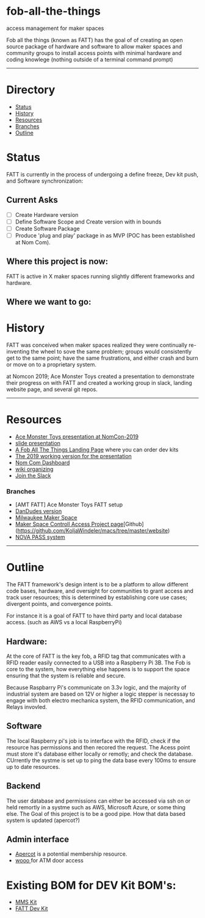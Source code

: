 # fob-all-the-things
access management for maker spaces

Fob all the things (known as FATT) has the goal of of creating an open source package of hardware and software to allow maker spaces and community groups to install access points with minimal hardware and coding knowlege (nothing outside of a terminal command prompt)
***
# Directory
- [Status](#Status)
- [History](#History)
- [Resources](#Resources)
- [Branches](#Branches) 
- [Outline](#Outline)


# Status
FATT is currently in the process of undergoing a define freeze, Dev kit push, and Software synchronization:

## Current Asks
- [ ] Create Hardware version
- [ ] Define Software Scope and Create version with in bounds
- [ ] Create Software Package
- [ ] Produce 'plug and play' package in as MVP (POC has been established at Nom Com).

## Where this project is now:
FATT is active in X maker spaces running slightly different frameworks and hardware.

## Where we want to go:


# History
FATT was conceived when maker spaces realized they were continually re-inventing the wheel to sove the same problem; groups would consistently get to the same point; have the same frustrations, and either crash and burn or move on to a proprietary system.

at Nomcon 2019; Ace Monster Toys created a presentation to demonstrate their progress on with FATT and created a working group in slack, landing website page, and several git repos.

***
# Resources
- [Ace Monster Toys presentation at NomCon-2019](https://www.acemonstertoys.org/fatt-at-nomcon/)
- [slide presentation](https://docs.google.com/presentation/d/1t7AaRWNNl93JGzS-Eg19WnUrunBbh1UaYufZjOnOvw4/edit#slide=id.p)
- [A Fob All The Things Landing Page](https://foballthethings.org/ ) where you can order dev kits
- [The 2019 working version for the presentation](https://github.com/acemonstertoys/fatt-nomcon-2019)
- [Nom Com Dashboard](https://nomcon.foballthethings.org/)  
- [wiki organizing](https://www.makerhappen.org/fatt)
- [Join the Slack](https://fatt-slack-auth.herokuapp.com/)
### Branches 
- [AMT FATT] Ace Monster Toys FATT setup
- [DanDudes version](https://github.com/DanDude0/MakerAccessControl)
- [Milwaukee Maker Space](https://github.com/DanDude0/MilwaukeeMakerspacePiFobReader)
- [Maker Space Controll Access Project page](http://koljawindeler.github.io/macs/)[Github]
(https://github.com/KoljaWindeler/macs/tree/master/website) 
- [NOVA PASS system](https://drive.google.com/file/d/1nC3Tc5U4PZIDftUa86jNpgwb28R_OMqJ/view) 


***
# Outline
The FATT framework's design intent is to be a platform to allow different code bases, hardware, and oversight for communities to grant access and track user resources; this is determined by establishing core use cases; divergent points, and convergence points.

For instance it is a goal of FATT to have third party and local database access. (such as AWS vs a local RaspberryPi)

## Hardware:
At the core of FATT is the key fob, a RFID tag that communicates with a RFID reader easily connected to a USB into a Raspberry Pi 3B. The Fob is core to the system, how everything else happens is to support the space ensuring that the system is reliable and secure.

Because Raspbarry Pi's communicate on 3.3v logic, and the majority of industrial system are based on 12V or higher a logic stepper is necessay to engage with both electro mechanica system, the RFID communication, and Relays invovled. 

## Software
The local Raspberry pi's job is to interface with the RFID, check if the resource has permissions and then recored the request. The Acess point must store it's database either locally or remotly; and check the database. CUrrently the systme is set up to ping the data base every 100ms to ensure up to date resources.

## Backend
The user database and permissions can either be accessed via ssh on or held remortly in a systme such as AWS, Microsoft Azure, or some thing else. The Goal of this project is to be a good pipe. How that data based system is updated (apercot?)

## Admin interface
- [Apercot](https://www.wildapricot.com/) is a potential membership resource. 
- [ wooo ](https://woocommerce.com/)  for ATM door access

# Existing BOM for DEV Kit BOM's:
- [MMS Kit](https://docs.google.com/spreadsheets/d/1saBPHnn_E8FyzVhVKWeM24Enc3zIGl8CUS3w7r8rCs0/edit#gid=0)
- [FATT Dev Kit](https://docs.google.com/spreadsheets/d/19eD3aGPXen2XFFg_nxeCvd6DRHfIHloh1Acnxarrmks/edit?usp=sharing)
